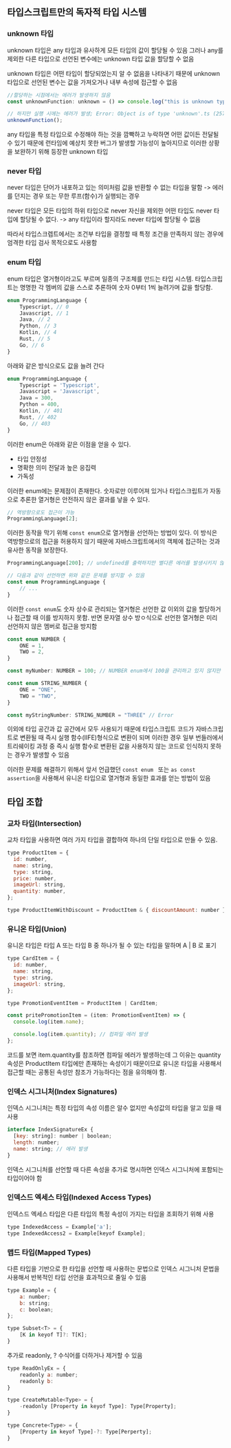 ## 타입스크립트만의 독자적 타입 시스템

### unknown 타입

unknown 타입은 any 타입과 유사하게 모든 타입의 값이 할당될 수 있음 그러나 any를 제외한 다른 타입으로 선언된 변수에는 unknown 타입 값을 할당할 수 없음

unknown 타입은 어떤 타입이 할당되었는지 알 수 없음을 나타내기 때문에 unknown 타입으로 선언된 변수는 값을 가져오거나 내부 속성에 접근할 수 없음

```js
//할당하는 시점에서는 에러가 발생하지 않음
const unknownFunction: unknown = () => console.log("this is unknown type");

// 하지만 실행 시에는 에러가 발생; Error: Object is of type 'unknown'.ts (2571)
unknownFunction();
```

any 타입을 특정 타입으로 수정해야 하는 것을 깜빡하고 누락하면 어떤 값이든 전달될 수 있기 때문에 런타임에 예상치 못한 버그가 발생할 가능성이 높아지므로 이러한 상황을 보완하기 위해 등장한 unknown 타입

### never 타입

never 타입은 단어가 내포하고 있는 의미처럼 값을 반환할 수 없는 타입을 말함 -> 에러를 던지는 경우 또는 무한 루프(함수)가 실행되는 경우

never 타입은 모든 타입의 하위 타입으로 never 자신을 제외한 어떤 타입도 never 타입에 할당될 수 없다.
-> any 타입이라 할지라도 never 타입에 할당될 수 없음

따라서 타입스크렙트에서는 조건부 타입을 결정할 때 특정 조건을 만족하지 않는 경우에 엄격한 타입 검사 목적으로도 사용함

### enum 타입

enum 타입은 열거형이라고도 부르며 일종의 구조체를 만드는 타입 시스템. 타입스크립트는 명명한 각 멤버의 값을 스스로 추론하여 숫자 0부터 1씩 늘려가며 값을 할당함.

```js
enum ProgrammingLanguage {
    Typescript, // 0
    Javascript, // 1
    Java, // 2
    Python, // 3
    Kotlin, // 4
    Rust, // 5
    Go, // 6
}
```

아래와 같은 방식으로도 값을 늘려 간다

```js
enum ProgrammingLanguage {
    Typescript = 'Typescript',
    Javascript = 'Javascript',
    Java = 300,
    Python = 400,
    Kotlin, // 401
    Rust, // 402
    Go, // 403
}
```

이러한 enum은 아래와 같은 이점을 얻을 수 있다.

- 타입 안정성
- 명확한 의미 전달과 높은 응집력
- 가독성

이러한 enum에는 문제점이 존재한다. 숫자로만 이루어져 있거나 타입스크립트가 자동으로 추론한 열거형은 안전하지 않은 결과를 낳을 수 있다.

```js
// 역방향으로도 접근이 가능
ProgrammingLanguage[2];
```

이러한 동작을 막기 위해 `const enum`으로 열거형을 선언하는 방법이 있다. 이 방식은 역방향으로의 접근을 허용하지 않기 때문에 자바스크립트에서의 객체에 접근하는 것과 유사한 동작을 보장한다.

```js
ProgrammingLanguage[200]; // undefined를 출력하지만 별다른 에러를 발생시키지 않음

// 다음과 같이 선언하면 위와 같은 문제를 방지할 수 있음
const enum ProgrammingLanguage {
    // ...
}
```

이러한 `const enum`도 숫자 상수로 관리되는 열거형은 선언한 값 이외의 값을 할당하거나 접근할 때 이를 방지하지 못함. 반면 문자열 상수 방ㅇ식으로 선언한 열거형은 미리 선언하지 않은 멤버로 접근을 방지함

```js
const enum NUMBER {
    ONE = 1,
    TWO = 2,
}

const myNumber: NUMBER = 100; // NUMBER enum에서 100을 관리하고 있지 않지만 이는 에러를 발생시키지 않음

const enum STRING_NUMBER {
    ONE = "ONE",
    TWO = "TWO",
}

const myStringNumber: STRING_NUMBER = "THREE" // Error
```

이외에 타입 공간과 값 공간에서 모두 사용되기 때문에 타입스크립트 코드가 자바스크립트로 변환될 때 즉시 실행 함수(IIFE)형식으로 변환이 되며 이러한 경우 일부 번들러에서 트리쉐이킹 과정 중 즉시 실행 함수로 변환된 값을 사용하지 않는 코드로 인식하지 못하는 경우가 발생할 수 있음

이러한 문제를 해결하기 위해서 앞서 언급했던 `const enum ` 또는 `as const assertion`을 사용해서 유니온 타입으로 열거형과 동일한 효과를 얻는 방법이 있음

## 타입 조합

### 교차 타입(Intersection)

교차 타입을 사용하면 여러 가지 타입을 결합하여 하나의 단일 타입으로 만들 수 있음.

```js
type ProductItem = {
  id: number,
  name: string,
  type: string,
  price: number,
  imageUrl: string,
  quantity: number,
};

type ProductItemWithDiscount = ProductItem & { discountAmount: number };
```

### 유니온 타입(Union)

유니온 타입은 타입 A 또는 타입 B 중 하나가 될 수 있는 타입을 말하며 A | B 로 표기

```js
type CardItem = {
  id: number,
  name: string,
  type: string,
  imageUrl: string,
};

type PromotionEventItem = ProductItem | CardItem;

const pritePromotionItem = (item: PromotionEventItem) => {
  console.log(item.name);

  console.log(item.quantity); // 컴파일 에러 발생
};
```

코드를 보면 item.quantity를 참조하면 컴파일 에러가 발생하는데 그 이유는 quantity 속성은 ProductItem 타입에만 존재하는 속성이기 때문이므로 유니온 타입을 사용해서 접근할 때는 공통된 속성만 참조가 가능하다는 점을 유의해야 함.

### 인덱스 시그니처(Index Signatures)

인덱스 시그니처는 특정 타입의 속성 이름은 알수 없지만 속성값의 타입을 알고 있을 때 사용

```js
interface IndexSignatureEx {
  [key: string]: number | boolean;
  length: number;
  name: string; // 에러 발생
}
```

인덱스 시그니처를 선언할 때 다른 속성을 추가로 명시하면 인덱스 시그니처에 포함되는 타입이어야 함

### 인덱스드 엑세스 타입(Indexed Access Types)

인덱스드 엑세스 타입은 다른 타입의 특정 속성이 가지는 타입을 조회하기 위해 사용

```js
type IndexedAccess = Example['a'];
type IndexedAccess2 = Example[keyof Example];
```

### 맵드 타입(Mapped Types)

다른 타입을 기반으로 한 타입을 선언할 때 사용하는 문법으로 인덱스 시그니처 문법을 사용해서 반복적인 타입 선언을 효과적으로 줄일 수 있음

```js
type Example = {
    a: number;
    b: string;
    c: boolean;
};

type Subset<T> = {
    [K in keyof T]?: T[K];
}
```

추가로 readonly, ? 수식어를 더하거나 제거할 수 있음

```js
type ReadOnlyEx = {
    readonly a: number;
    readonly b:
}

type CreateMutable<Type> = {
    -readonly [Property in keyof Type]: Type[Property];
}

type Concrete<Type> = {
    [Property in keyof Type]-?: Type[Perperty];
}
```
